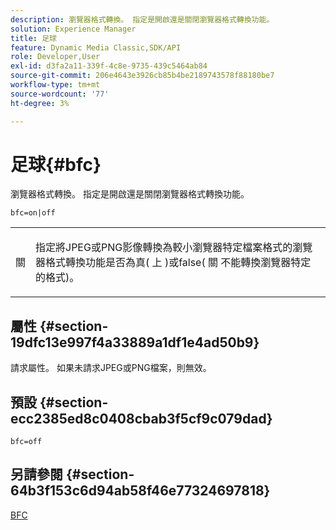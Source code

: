 ```yaml
---
description: 瀏覽器格式轉換。 指定是開啟還是關閉瀏覽器格式轉換功能。
solution: Experience Manager
title: 足球
feature: Dynamic Media Classic,SDK/API
role: Developer,User
exl-id: d3fa2a11-339f-4c8e-9735-439c5464ab84
source-git-commit: 206e4643e3926cb85b4be2189743578f88180be7
workflow-type: tm+mt
source-wordcount: '77'
ht-degree: 3%

---
```


# 足球{#bfc}

瀏覽器格式轉換。 指定是開啟還是關閉瀏覽器格式轉換功能。

`bfc=on|off`

<table id="simpletable_2D23B1B282CD4216AB5BE7E7430D1B3F"> 
 <tr class="strow"> 
  <td class="stentry"> <p> <span class="codeph"> 關 </span> </p> </td> 
  <td class="stentry"> <p>指定將JPEG或PNG影像轉換為較小瀏覽器特定檔案格式的瀏覽器格式轉換功能是否為真( <span class="codeph"> 上 </span>)或false( <span class="codeph"> 關 </span> 不能轉換瀏覽器特定的格式)。 </p> </td> 
 </tr> 
</table>

## 屬性 {#section-19dfc13e997f4a33889a1df1e4ad50b9}

請求屬性。 如果未請求JPEG或PNG檔案，則無效。

## 預設 {#section-ecc2385ed8c0408cbab3f5cf9c079dad}

`bfc=off`

## 另請參閱 {#section-64b3f153c6d94ab58f46e77324697818}

[BFC](../../../../../is-api/image-catalog/image-serving-api-ref/c-image-catalog-reference/c-attributes-reference/r-bfc.md#reference-5217a41d9d7447d6b0624077eb38d3de)
